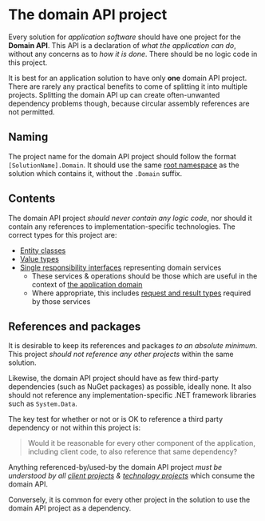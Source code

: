 # The domain API project
Every solution for *application software* should have one project for the **Domain API**. This API is a declaration of *what the application can do*, without any concerns as to *how it is done*. There should be no logic code in this project.

It is best for an application solution to have only **one** domain API project. There are rarely any practical benefits to come of splitting it into multiple projects. Splitting the domain API up can create often-unwanted dependency problems though, because circular assembly references are not permitted.

## Naming
The project name for the domain API project should follow the format `[SolutionName].Domain`. It should use the same [root namespace] as the solution which contains it, without the `.Domain` suffix.

[root namespace]: RootNamespace.md

## Contents
The domain API project *should never contain any logic code*, nor should it contain any references to implementation-specific technologies. The correct types for this project are:

* [Entity classes]
* [Value types]
* [Single responsibility interfaces] representing domain services
    * These services & operations should be those which are useful in the context of [the application domain]
    * Where appropriate, this includes [request and result types] required by those services

[the application domain]: TheApplicationDomain.md
[Single responsibility interfaces]: SingleResponsibilityInterfaces.md
[request and result types]: RequestAndResultTypes.md
[Entity classes]: DomainEntities.md
[Value types]: ValueTypes.md
[domain DTOs]: DomainDtos.md

## References and packages
It is desirable to keep its references and packages *to an absolute minimum*. This project *should not reference any other projects* within the same solution.

Likewise, the domain API project should have as few third-party dependencies (such as NuGet packages) as possible, ideally none. It also should not reference any implementation-specific .NET framework libraries such as `System.Data`.

The key test for whether or not or is OK to reference a third party dependency or not within this project is:

> Would it be reasonable for every other component of the application, including client code, to also reference that same dependency?

Anything referenced-by/used-by the domain API project *must be understood by all [client projects] & [technology projects]* which consume the domain API.

Conversely, it is common for every other project in the solution to use the domain API project as a dependency.

[client projects]: ClientProject.md
[technology projects]: TechnologyImplementationProject.md
